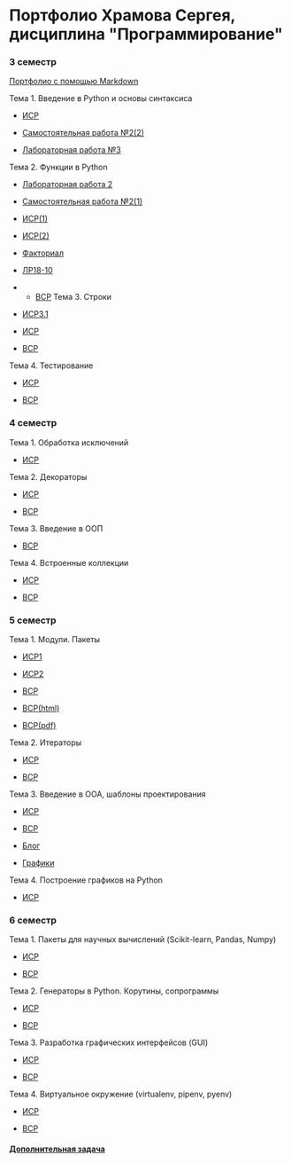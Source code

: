 # Портфолио Храмова Сергея, дисциплина "Программирование"

### 3 семестр

<a href="https://github.com/Serega89Kh/Serega89Kh.github.io/blob/master/BIO.md">Портфолио с помощью Markdown</a>

Тема 1. Введение в Python и основы синтаксиса

* <a href="https://repl.it/@Serega89Kh/ISR31">ИСР</a>

* <a href="https://repl.it/@Serega89Kh/Template-for-assignment-1-1">Самостоятельная работа №2(2)</a>

* <a href="https://repl.it/@Serega89Kh/20-09-18">Лабораторная работа №3</a>

Тема 2. Функции в Python

* <a href="https://repl.it/@Serega89Kh/Truth-table">Лабораторная работа 2</a>

* <a href="https://repl.it/@Serega89Kh/Template-for-assignment-1">Самостоятельная работа №2(1)</a>

* <a href="https://repl.it/@Serega89Kh/function17">ИСР(1)</a>

* <a href="https://repl.it/@Serega89Kh/function18">ИСР(2)</a>

* <a href="https://repl.it/@Serega89Kh/Fact">Факториал</a>

* <a href="https://github.com/Serega89Kh/py18-10">ЛР18-10</a>

* * <a href="https://repl.it/@Serega89Kh/VSR321#main.py">ВСР</a> 
Тема 3. Строки

* <a href="https://github.com/Serega89Kh/programming/blob/master/ISR331.md">ИСР3.1</a>

* <a href="https://repl.it/@Serega89Kh/ISR33">ИСР</a>

* <a href="https://repl.it/@Serega89Kh/VSR33">ВСР</a>

Тема 4. Тестирование

* <a href="https://repl.it/@Serega89Kh/ISR41#main.py">ИСР</a>

* <a href="https://github.com/Serega89Kh/programming/blob/master/%D0%92%D0%A1%D0%A0%204.1.pdf">ВСР</a>

### 4 семестр

Тема 1. Обработка исключений

* <a href="https://repl.it/@Serega89Kh/ISR41#main.py">ИСР</a>


Тема 2. Декораторы

* <a href="https://repl.it/@Serega89Kh/Decorator">ИСР</a>

* <a href="https://repl.it/@Serega89Kh/VSR42">ВСР</a>

Тема 3. Введение в ООП

* <a href="https://repl.it/@Serega89Kh/VSR43#main.py">ВСР</a>

Тема 4. Встроенные коллекции

* <a href="https://repl.it/@Serega89Kh/ISR44">ИСР</a>

* <a href="https://repl.it/@Serega89Kh/VSR44">ВСР</a>

### 5 семестр

Тема 1. Модули. Пакеты

* <a href="https://github.com/Serega89Kh/programming/blob/master/ISR511.md">ИСР1</a>

* <a href="https://repl.it/@Serega89Kh/ISR512">ИСР2</a>

* <a href="https://github.com/Serega89Kh/programming/blob/master/VSR51.md">ВСР</a>

* <a href="https://github.com/Serega89Kh/programming/blob/master/VSR51.html">ВСР(html)</a>

* <a href="https://github.com/Serega89Kh/programming/blob/master/VSR51.pdf">ВСР(pdf)</a>

Тема 2. Итераторы

* <a href="https://repl.it/@Serega89Kh/ISR52">ИСР</a> 

* <a href="https://repl.it/@Serega89Kh/VSR52">ВСР</a>

Тема 3. Введение в ООА, шаблоны проектирования

* <a href="https://github.com/Serega89Kh/programming/blob/master/ISR53.md">ИСР</a>

* <a href="https://github.com/Serega89Kh/programming/blob/master/VSR53.md">ВСР</a>

* <a href="https://repl.it/@Serega89Kh/blog#main.py">Блог</a>

* <a href="https://repl.it/@Serega89Kh/Grafik">Графики</a>

Тема 4. Построение графиков на Python

* <a href="https://repl.it/@Serega89Kh/ISR54#main.py">ИСР</a>


### 6 семестр

Тема 1. Пакеты для научных вычислений (Scikit-learn, Pandas, Numpy)

* <a href="https://repl.it/@Serega89Kh/ISR61">ИСР</a>

* <a href="https://repl.it/@Serega89Kh/VSR61">ВСР</a>

Тема 2. Генераторы в Python. Корутины, сопрограммы

* <a href="https://repl.it/@Serega89Kh/ISR62#main.py">ИСР</a>

* <a href="https://repl.it/@Serega89Kh/VSR62">ВСР</a>

Тема 3. Разработка графических интерфейсов (GUI)

* <a href="https://github.com/Serega89Kh/programming/tree/master/6">ИСР</a>

* <a href="https://github.com/Serega89Kh/programming/blob/master/6/VSR63(TicTacToe).py">ВСР</a>

Тема 4. Виртуальное окружение (virtualenv, pipenv, pyenv)

* <a href="https://github.com/Serega89Kh/programming/blob/master/VSR64.md">ИСР</a>

* <a href="https://github.com/Serega89Kh/programming/blob/master/virtualenv.rar">ВСР</a>

#### <a href="https://repl.it/@Serega89Kh/ZadanieEkz">Дополнительная задача</a>

